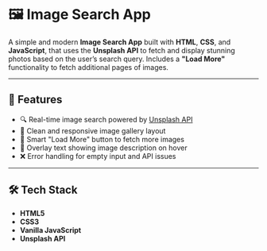 # 🖼️ Image Search App

A simple and modern **Image Search App** built with **HTML**, **CSS**, and **JavaScript**, that uses the **Unsplash API** to fetch and display stunning photos based on the user’s search query. Includes a **"Load More"** functionality to fetch additional pages of images.

---

## 🌟 Features

- 🔍 Real-time image search powered by [Unsplash API](https://unsplash.com/developers)
- 📸 Clean and responsive image gallery layout
- 🧠 Smart "Load More" button to fetch more images
- 🧊 Overlay text showing image description on hover
- ❌ Error handling for empty input and API issues

---

## 🛠️ Tech Stack

- **HTML5**
- **CSS3**
- **Vanilla JavaScript**
- **Unsplash API**

